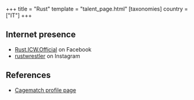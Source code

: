 +++
title = "Rust"
template = "talent_page.html"
[taxonomies]
country = ["IT"]
+++

## Internet presence

* [Rust.ICW.Official](https://www.facebook.com/Rust.ICW.Official) on Facebook
* [rustwrestler](https://www.instagram.com/rustwrestler) on Instagram

## References

* [Cagematch profile page](https://www.cagematch.net/?id=2&nr=21918)
